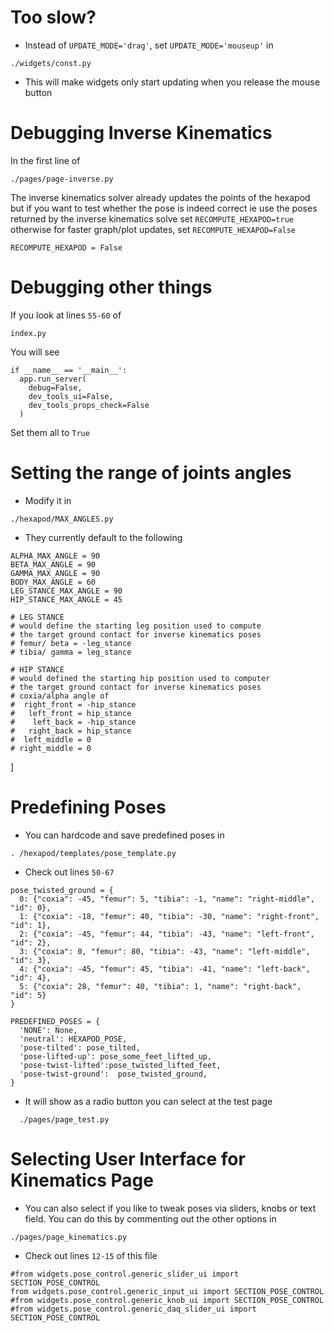# Too slow?
- Instead of `UPDATE_MODE='drag'`, set `UPDATE_MODE='mouseup'` in
```
./widgets/const.py
```
- This will make widgets only start updating when you release the mouse button

# Debugging Inverse Kinematics
In the first line of
```
./pages/page-inverse.py
```
The inverse kinematics solver already updates the points of the hexapod
but if you want to test whether the pose is indeed correct
ie use the poses returned by the inverse kinematics solve
set `RECOMPUTE_HEXAPOD=true` otherwise for faster graph/plot updates, set `RECOMPUTE_HEXAPOD=False`
```
RECOMPUTE_HEXAPOD = False
```

# Debugging other things
If you look at lines `55-60` of
```
index.py
```
You will see
```
if __name__ == '__main__':
  app.run_server(
    debug=False,
    dev_tools_ui=False,
    dev_tools_props_check=False
  )
```
Set them all to `True`

# Setting the range of joints angles
- Modify it in
```
./hexapod/MAX_ANGLES.py
```
- They currently default to the following
```
ALPHA_MAX_ANGLE = 90
BETA_MAX_ANGLE = 90
GAMMA_MAX_ANGLE = 90
BODY_MAX_ANGLE = 60
LEG_STANCE_MAX_ANGLE = 90
HIP_STANCE_MAX_ANGLE = 45

# LEG STANCE
# would define the starting leg position used to compute
# the target ground contact for inverse kinematics poses
# femur/ beta = -leg_stance
# tibia/ gamma = leg_stance

# HIP STANCE
# would defined the starting hip position used to computer
# the target ground contact for inverse kinematics poses
# coxia/alpha angle of
#  right_front = -hip_stance
#   left_front = hip_stance
#    left_back = -hip_stance
#   right_back = hip_stance
#  left_middle = 0
# right_middle = 0
```
]

# Predefining Poses
- You can hardcode and save predefined poses in
```
. /hexapod/templates/pose_template.py
```
- Check out lines `50-67`
```
pose_twisted_ground = {
  0: {"coxia": -45, "femur": 5, "tibia": -1, "name": "right-middle", "id": 0},
  1: {"coxia": -18, "femur": 40, "tibia": -30, "name": "right-front", "id": 1},
  2: {"coxia": -45, "femur": 44, "tibia": -43, "name": "left-front", "id": 2},
  3: {"coxia": 0, "femur": 80, "tibia": -43, "name": "left-middle", "id": 3},
  4: {"coxia": -45, "femur": 45, "tibia": -41, "name": "left-back", "id": 4},
  5: {"coxia": 28, "femur": 40, "tibia": 1, "name": "right-back", "id": 5}
}

PREDEFINED_POSES = {
  'NONE': None,
  'neutral': HEXAPOD_POSE,
  'pose-tilted': pose_tilted,
  'pose-lifted-up': pose_some_feet_lifted_up,
  'pose-twist-lifted':pose_twisted_lifted_feet,
  'pose-twist-ground':  pose_twisted_ground,
}
```
  - It will show as a radio button you can select at the test page
```
  ./pages/page_test.py
```

# Selecting User Interface for Kinematics Page
- You can also select if you like to tweak poses via sliders, knobs or
text field. You can do this by commenting out the other options in
 ```
 ./pages/page_kinematics.py
 ```
- Check out lines `12-15` of this file
```
#from widgets.pose_control.generic_slider_ui import SECTION_POSE_CONTROL
from widgets.pose_control.generic_input_ui import SECTION_POSE_CONTROL
#from widgets.pose_control.generic_knob_ui import SECTION_POSE_CONTROL
#from widgets.pose_control.generic_daq_slider_ui import SECTION_POSE_CONTROL
```
